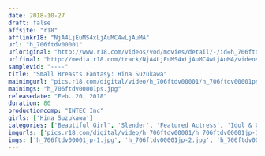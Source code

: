 ```yaml
---
date: 2018-10-27
draft: false
affsite: "r18"
afflinkr18: "NjA4LjEuMS4xLjAuMC4wLjAuMA"
url: "h_706ftdv00001"
urloriginal: "http://www.r18.com/videos/vod/movies/detail/-/id=h_706ftdv00001"
urlfinal: "http://media.r18.com/track/NjA4LjEuMS4xLjAuMC4wLjAuMA/videos/vod/movies/detail/-/id=h_706ftdv00001"
samplevid: "----"
title: "Small Breasts Fantasy: Hina Suzukawa"
mainimgurl: "pics.r18.com/digital/video/h_706ftdv00001/h_706ftdv00001ps.jpg"
mainimgs: "h_706ftdv00001ps.jpg"
releasedate: "Feb. 20, 2018"
duration: 80
productioncomp: "INTEC Inc"
girls: ['Hina Suzukawa']
categories: ['Beautiful Girl', 'Slender', 'Featured Actress', 'Idol & Celebrity', 'Idol Video']
imgurls: ['pics.r18.com/digital/video/h_706ftdv00001/h_706ftdv00001jp-1.jpg', 'pics.r18.com/digital/video/h_706ftdv00001/h_706ftdv00001jp-2.jpg', 'pics.r18.com/digital/video/h_706ftdv00001/h_706ftdv00001jp-3.jpg', 'pics.r18.com/digital/video/h_706ftdv00001/h_706ftdv00001jp-4.jpg', 'pics.r18.com/digital/video/h_706ftdv00001/h_706ftdv00001jp-5.jpg', 'pics.r18.com/digital/video/h_706ftdv00001/h_706ftdv00001jp-6.jpg', 'pics.r18.com/digital/video/h_706ftdv00001/h_706ftdv00001jp-7.jpg', 'pics.r18.com/digital/video/h_706ftdv00001/h_706ftdv00001jp-8.jpg', 'pics.r18.com/digital/video/h_706ftdv00001/h_706ftdv00001jp-9.jpg', 'pics.r18.com/digital/video/h_706ftdv00001/h_706ftdv00001jp-10.jpg', 'pics.r18.com/digital/video/h_706ftdv00001/h_706ftdv00001jp-11.jpg', 'pics.r18.com/digital/video/h_706ftdv00001/h_706ftdv00001jp-12.jpg', 'pics.r18.com/digital/video/h_706ftdv00001/h_706ftdv00001jp-13.jpg', 'pics.r18.com/digital/video/h_706ftdv00001/h_706ftdv00001jp-14.jpg', 'pics.r18.com/digital/video/h_706ftdv00001/h_706ftdv00001jp-15.jpg', 'pics.r18.com/digital/video/h_706ftdv00001/h_706ftdv00001jp-16.jpg', 'pics.r18.com/digital/video/h_706ftdv00001/h_706ftdv00001jp-17.jpg', 'pics.r18.com/digital/video/h_706ftdv00001/h_706ftdv00001jp-18.jpg', 'pics.r18.com/digital/video/h_706ftdv00001/h_706ftdv00001jp-19.jpg', 'pics.r18.com/digital/video/h_706ftdv00001/h_706ftdv00001jp-20.jpg']
imgs: ['h_706ftdv00001jp-1.jpg', 'h_706ftdv00001jp-2.jpg', 'h_706ftdv00001jp-3.jpg', 'h_706ftdv00001jp-4.jpg', 'h_706ftdv00001jp-5.jpg', 'h_706ftdv00001jp-6.jpg', 'h_706ftdv00001jp-7.jpg', 'h_706ftdv00001jp-8.jpg', 'h_706ftdv00001jp-9.jpg', 'h_706ftdv00001jp-10.jpg', 'h_706ftdv00001jp-11.jpg', 'h_706ftdv00001jp-12.jpg', 'h_706ftdv00001jp-13.jpg', 'h_706ftdv00001jp-14.jpg', 'h_706ftdv00001jp-15.jpg', 'h_706ftdv00001jp-16.jpg', 'h_706ftdv00001jp-17.jpg', 'h_706ftdv00001jp-18.jpg', 'h_706ftdv00001jp-19.jpg', 'h_706ftdv00001jp-20.jpg']
---
```

